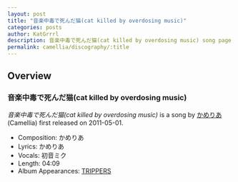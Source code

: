 ```yaml
---
layout: post
title: "音楽中毒で死んだ猫(cat killed by overdosing music)"
categories: posts
author: KatGrrrl
description: 音楽中毒で死んだ猫(cat killed by overdosing music) song page
permalink: camellia/discography/:title
---
```


## Overview

### 音楽中毒で死んだ猫(cat killed by overdosing music)

*音楽中毒で死んだ猫(cat killed by overdosing music)* is a song by [かめりあ](/camellia) (Camellia) first released on 2011-05-01.

* Composition: かめりあ
* Lyrics: かめりあ
* Vocals: 初音ミク
* Length: 04:09
* Album Appearances: [TRIPPERS](/camellia/albums/TRIPPERS)
